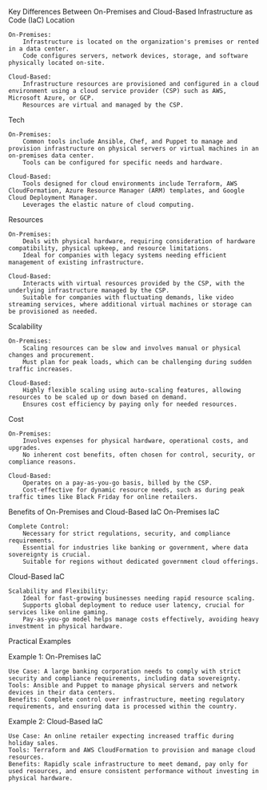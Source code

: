 Key Differences Between On-Premises and Cloud-Based Infrastructure as Code (IaC)
Location

    On-Premises:
        Infrastructure is located on the organization's premises or rented in a data center.
        Code configures servers, network devices, storage, and software physically located on-site.

    Cloud-Based:
        Infrastructure resources are provisioned and configured in a cloud environment using a cloud service provider (CSP) such as AWS, Microsoft Azure, or GCP.
        Resources are virtual and managed by the CSP.

Tech

    On-Premises:
        Common tools include Ansible, Chef, and Puppet to manage and provision infrastructure on physical servers or virtual machines in an on-premises data center.
        Tools can be configured for specific needs and hardware.

    Cloud-Based:
        Tools designed for cloud environments include Terraform, AWS CloudFormation, Azure Resource Manager (ARM) templates, and Google Cloud Deployment Manager.
        Leverages the elastic nature of cloud computing.

Resources

    On-Premises:
        Deals with physical hardware, requiring consideration of hardware compatibility, physical upkeep, and resource limitations.
        Ideal for companies with legacy systems needing efficient management of existing infrastructure.

    Cloud-Based:
        Interacts with virtual resources provided by the CSP, with the underlying infrastructure managed by the CSP.
        Suitable for companies with fluctuating demands, like video streaming services, where additional virtual machines or storage can be provisioned as needed.

Scalability

    On-Premises:
        Scaling resources can be slow and involves manual or physical changes and procurement.
        Must plan for peak loads, which can be challenging during sudden traffic increases.

    Cloud-Based:
        Highly flexible scaling using auto-scaling features, allowing resources to be scaled up or down based on demand.
        Ensures cost efficiency by paying only for needed resources.

Cost

    On-Premises:
        Involves expenses for physical hardware, operational costs, and upgrades.
        No inherent cost benefits, often chosen for control, security, or compliance reasons.

    Cloud-Based:
        Operates on a pay-as-you-go basis, billed by the CSP.
        Cost-effective for dynamic resource needs, such as during peak traffic times like Black Friday for online retailers.

Benefits of On-Premises and Cloud-Based IaC
On-Premises IaC

    Complete Control:
        Necessary for strict regulations, security, and compliance requirements.
        Essential for industries like banking or government, where data sovereignty is crucial.
        Suitable for regions without dedicated government cloud offerings.

Cloud-Based IaC

    Scalability and Flexibility:
        Ideal for fast-growing businesses needing rapid resource scaling.
        Supports global deployment to reduce user latency, crucial for services like online gaming.
        Pay-as-you-go model helps manage costs effectively, avoiding heavy investment in physical hardware.

Practical Examples

Example 1: On-Premises IaC

    Use Case: A large banking corporation needs to comply with strict security and compliance requirements, including data sovereignty.
    Tools: Ansible and Puppet to manage physical servers and network devices in their data centers.
    Benefits: Complete control over infrastructure, meeting regulatory requirements, and ensuring data is processed within the country.

Example 2: Cloud-Based IaC

    Use Case: An online retailer expecting increased traffic during holiday sales.
    Tools: Terraform and AWS CloudFormation to provision and manage cloud resources.
    Benefits: Rapidly scale infrastructure to meet demand, pay only for used resources, and ensure consistent performance without investing in physical hardware.
